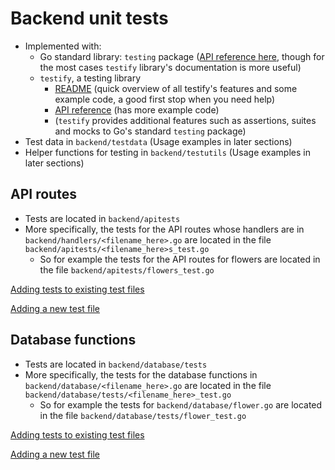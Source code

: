 # Backend unit tests

- Implemented with:
  - Go standard library: `testing` package ([API reference here](https://pkg.go.dev/testing), though for the most cases `testify` library's documentation is more useful)
  - `testify`, a testing library
    - [README](https://github.com/stretchr/testify#testify---thou-shalt-write-tests) (quick overview of all testify's features and some example code, a good first stop when you need help)
    - [API reference](https://pkg.go.dev/github.com/stretchr/testify) (has more example code)
    - (`testify` provides additional features such as assertions, suites and mocks to Go's standard `testing` package)
- Test data in `backend/testdata` (Usage examples in later sections)
- Helper functions for testing in `backend/testutils` (Usage examples in later sections)

## API routes

- Tests are located in `backend/apitests`
- More specifically, the tests for the API routes whose handlers are in `backend/handlers/<filename_here>.go` are located in the file `backend/apitests/<filename_here>s_test.go`
  - So for example the tests for the API routes for flowers are located in the file `backend/apitests/flowers_test.go`

[Adding tests to existing test files](backend_unit_tests/api_route_add_test.md)

[Adding a new test file](backend_unit_tests/api_route_add_file.md)

## Database functions

- Tests are located in `backend/database/tests`
- More specifically, the tests for the database functions in `backend/database/<filename_here>.go` are located in the file `backend/database/tests/<filename_here>_test.go`
  - So for example the tests for `backend/database/flower.go` are located in the file `backend/database/tests/flower_test.go`

[Adding tests to existing test files](backend_unit_tests/db_function_add_test.md)

[Adding a new test file](backend_unit_tests/db_function_add_file.md)
